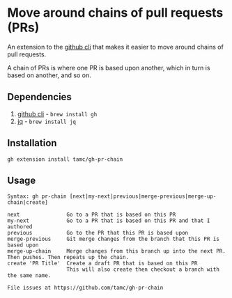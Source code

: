 # Move around chains of pull requests (PRs)

An extension to the [github cli](https://github.com/cli/cli) that makes
it easier to move around chains of pull requests.

A chain of PRs is where one PR is based upon another, which in turn
is based on another, and so on.

## Dependencies

1. [github cli](https://github.com/cli/cli) - `brew install gh`
2. [jq](https://github.com/stedolan/jq) - `brew install jq`

## Installation

`gh extension install tamc/gh-pr-chain`

## Usage

```
Syntax: gh pr-chain [next|my-next|previous|merge-previous|merge-up-chain|create]

next               Go to a PR that is based on this PR
my-next            Go to a PR that is based on this PR and that I authored
previous           Go to the PR that this PR is based upon
merge-previous     Git merge changes from the branch that this PR is based upon
merge-up-chain     Merge changes from this branch up into the next PR. Then pushes. Then repeats up the chain.
create 'PR Title'  Create a draft PR that is based on this PR
                   This will also create then checkout a branch with the same name.

File issues at https://github.com/tamc/gh-pr-chain
